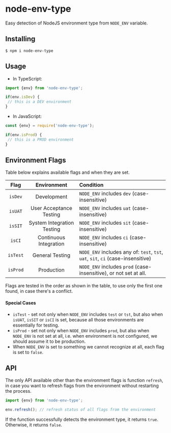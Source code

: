 # node-env-type

Easy detection of NodeJS environment type from `NODE_ENV` variable.

## Installing

```
$ npm i node-env-type
```

## Usage

* In TypeScript:

```ts
import {env} from 'node-env-type';

if(env.isDev) {
 // this is a DEV environment
}
```

* In JavaScript:

```ts
const {env} = require('node-env-type');

if(env.isProd) {
 // this is a PROD environment
}
```

## Environment Flags

Table below explains available flags and when they are set.

| Flag     |      Environment           |  Condition |
|:--------:|:--------------------------:|:-----------|
| `isDev`  | Development                | `NODE_ENV` includes `dev` (case-insensitive) |
| `isUAT`  | User Acceptance Testing    | `NODE_ENV` includes `uat` (case-insensitive) |
| `isSIT`  | System Integration Testing | `NODE_ENV` includes `sit` (case-insensitive) |
| `isCI`   | Continuous Integration     | `NODE_ENV` includes `ci` (case-insensitive)  |
| `isTest` | General Testing            | `NODE_ENV` includes any of: `test`, `tst`, `uat`, `sit`, `ci` (case-insensitive)|
| `isProd` | Production                 | `NODE_ENV` includes `prod` (case-insensitive), or not set at all. |

Flags are tested in the order as shown in the table, to use only the first one found, in case there's a conflict.

#### Special Cases

* `isTest` - set not only when `NODE_ENV` includes `test` or `tst`, but also when `isUAT`, `isSIT` or `isCI`
  is set, because all those environments are essentially for testing.
* `isProd` - set not only when `NODE_ENV` includes `prod`, but also when `NODE_ENV` is not set at all,
  i.e. when environment is not configured, we should assume it to be production.
* When `NODE_ENV` is set to something we cannot recognize at all, each flag is set to `false`.    

## API

The only API available other than the environment flags is function `refresh`, in case you want
to refresh flags from the environment without restarting the process.

```ts
import {env} from 'node-env-type';

env.refresh(); // refresh status of all flags from the environment
```

If the function successfully detects the environment type, it returns `true`.
Otherwise, it returns `false`.
